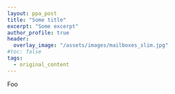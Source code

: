 ```yaml
---
layout: ppa_post
title: "Some title"
excerpt: "Some excerpt"
author_profile: true
header:
  overlay_image: "/assets/images/mailboxes_slim.jpg"
#toc: false
tags:
  - original_content
---
```


Foo